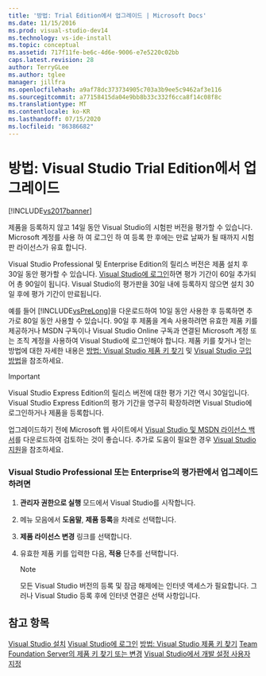 ```yaml
---
title: '방법: Trial Edition에서 업그레이드 | Microsoft Docs'
ms.date: 11/15/2016
ms.prod: visual-studio-dev14
ms.technology: vs-ide-install
ms.topic: conceptual
ms.assetid: 717f11fe-be6c-4d6e-9006-e7e5220c02bb
caps.latest.revision: 28
author: TerryGLee
ms.author: tglee
manager: jillfra
ms.openlocfilehash: a9af78dc373734905c703a3b9ee5c9462af3e116
ms.sourcegitcommit: a77158415da04e9bb8b33c332f6cca8f14c08f8c
ms.translationtype: MT
ms.contentlocale: ko-KR
ms.lasthandoff: 07/15/2020
ms.locfileid: "86386682"
---
```

# <a name="how-to-upgrade-from-a-trial-edition-of-visual-studio"></a>방법: Visual Studio Trial Edition에서 업그레이드
[!INCLUDE[vs2017banner](../includes/vs2017banner.md)]

제품을 등록하지 않고 14일 동안 Visual Studio의 시험판 버전을 평가할 수 있습니다. Microsoft 계정를 사용 하 여 로그인 하 여 등록 한 후에는 만료 날짜가 될 때까지 시험판 라이선스가 유효 합니다.

 Visual Studio Professional 및 Enterprise Edition의 릴리스 버전은 제품 설치 후 30일 동안 평가할 수 있습니다. [Visual Studio에 로그인](../ide/signing-in-to-visual-studio.md)하면 평가 기간이 60일 추가되어 총 90일이 됩니다. Visual Studio의 평가판을 30일 내에 등록하지 않으면 설치 30일 후에 평가 기간이 만료됩니다.

 예를 들어 [!INCLUDE[vsPreLong](../includes/vsprelong-md.md)]을 다운로드하여 10일 동안 사용한 후 등록하면 추가로 80일 동안 사용할 수 있습니다. 90일 후 제품을 계속 사용하려면 유효한 제품 키를 제공하거나 MSDN 구독이나 Visual Studio Online 구독과 연결된 Microsoft 계정 또는 조직 계정을 사용하여 Visual Studio에 로그인해야 합니다. 제품 키를 찾거나 얻는 방법에 대한 자세한 내용은 [방법: Visual Studio 제품 키 찾기](../install/how-to-locate-the-visual-studio-product-key.md) 및 [Visual Studio 구입 방법](https://visualstudio.microsoft.com/vs/pricing/)을 참조하세요.

> [!IMPORTANT]
> Visual Studio Express Edition의 릴리스 버전에 대한 평가 기간 역시 30일입니다. Visual Studio Express Edition의 평가 기간을 영구히 확장하려면 Visual Studio에 로그인하거나 제품을 등록합니다.

 업그레이드하기 전에 Microsoft 웹 사이트에서 [Visual Studio 및 MSDN 라이선스 백서](https://www.microsoft.com/download/details.aspx?id=13350)를 다운로드하여 검토하는 것이 좋습니다. 추가로 도움이 필요한 경우 [Visual Studio 지원](https://support.microsoft.com/ph/1117/en-us)을 참조하세요.

### <a name="to-upgrade-from-a-trial-edition-of-visual-studio-professional-or-enterprise"></a>Visual Studio Professional 또는 Enterprise의 평가판에서 업그레이드하려면

1. **관리자 권한으로 실행** 모드에서 Visual Studio를 시작합니다.

2. 메뉴 모음에서 **도움말**, **제품 등록**을 차례로 선택합니다.

3. **제품 라이선스 변경** 링크를 선택합니다.

4. 유효한 제품 키를 입력한 다음, **적용** 단추를 선택합니다.

    > [!NOTE]
    > 모든 Visual Studio 버전의 등록 및 잠금 해제에는 인터넷 액세스가 필요합니다. 그러나 Visual Studio 등록 후에 인터넷 연결은 선택 사항입니다.

## <a name="see-also"></a>참고 항목
 [Visual Studio 설치](../install/install-visual-studio-2015.md) [Visual Studio에 로그인](../ide/signing-in-to-visual-studio.md) [방법: Visual Studio 제품 키 찾기](../install/how-to-locate-the-visual-studio-product-key.md) [Team Foundation Server의 제품 키 찾기 또는 변경](https://msdn.microsoft.com/library/64f29927-b520-4c9f-b633-bcb527e562cd) [Visual Studio에서 개발 설정 사용자 지정](https://msdn.microsoft.com/22c4debb-4e31-47a8-8f19-16f328d7dcd3)